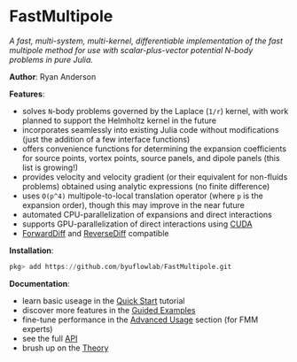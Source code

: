 # FastMultipole

*A fast, multi-system, multi-kernel, differentiable implementation of the fast multipole method for use with scalar-plus-vector potential N-body problems in pure Julia.*

**Author**: Ryan Anderson

**Features**:

* solves ``N``-body problems governed by the Laplace (``1/r``) kernel, with work planned to support the Helmholtz kernel in the future
* incorporates seamlessly into existing Julia code without modifications (just the addition of a few interface functions)
* offers convenience functions for determining the expansion coefficients for source points, vortex points, source panels, and dipole panels (this list is growing!)
* provides velocity and velocity gradient (or their equivalent for non-fluids problems) obtained using analytic expressions (no finite difference)
* uses ``O(p^4)`` multipole-to-local translation operator (where ``p`` is the expansion order), though this may improve in the near future
* automated CPU-parallelization of expansions and direct interactions
* supports GPU-parallelization of direct interactions using [CUDA](https://github.com/JuliaGPU/CUDA.jl)
* [ForwardDiff](https://github.com/JuliaDiff/ForwardDiff.jl) and [ReverseDiff](https://github.com/JuliaDiff/ReverseDiff.jl) compatible

**Installation**:

```julia
pkg> add https://github.com/byuflowlab/FastMultipole.git
```

**Documentation**:

* learn basic useage in the [Quick Start](quickstart.md) tutorial
* discover more features in the [Guided Examples](guided_examples.md)
* fine-tune performance in the [Advanced Usage](advanced_usage.md) section (for FMM experts)
* see the full [API](reference.md)
* brush up on the [Theory](theory.md)

